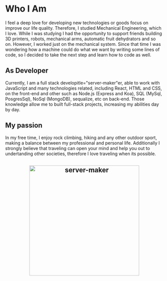 ﻿# Who I Am
I  feel a deep love for developing new technologies or goods focus on improve our life quality. Therefore,  I studied Mechanical Engineering, which I love. While I was studying I had the opportunity to support friends building 3D printers,   robots, mechanical arms, automatic fruit dehydrators and so on. However, I worked just on the mechanical system. Since that time I was wondering how a machine could do what we want by writing some lines of code, so I decided to take the next step and learn how to code as well.

## As Developer 
Currently, I am a full stack developitle="server-maker"er,  able to work with JavaScript and many technologies related, including React, HTML and CSS, on the front-end and other such as Node.js (Express and Koa), SQL (MySql, PosgresSql), NoSql (MongoDB), sequalize, etc on back-end. Those knowledge allow me to built full-stack projects, increasing my abilities day by day.

## My passion
In my free time, I enjoy rock climbing, hiking and any other outdoor sport, making a balance between my professional and personal life. Additionally I strongly believe that traveling can open your mind and help you out to undertanding other societies, therefore I love traveling when its possible.



<h2 align="center">
  <img src="![p](https://user-images.githubusercontent.com/69245960/113479038-d718ef80-948c-11eb-859a-5175c59031e4.jpeg)" width="350" title="server-maker">
</h2>

 
